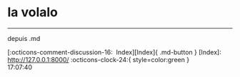 <!---ID: note-21072023-170740--->
# __la volalo__
----
depuis .md

[:octicons-comment-discussion-16:&nbsp; Index][Index]{ .md-button }
[Index]: http://127.0.0.1:8000/
:octicons-clock-24:{ style=color:green }  
17:07:40  
<!--- ID: [la volalo](week-29072023.md) --->
<!--- IDW: (/home/wz/wz-notes/docs/week-29072023.md)(note-21072023-170740.md) --->
